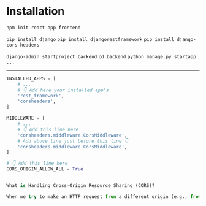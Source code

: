 # Installation

<!-- First -->
`npm init react-app frontend`

<!-- Second -->
`pip install django`
`pip install djangorestframework`
`pip install django-cors-headers`

<!-- Third -->
`django-admin startproject backend`
`cd backend`
`python manage.py startapp ...`

---

```python
INSTALLED_APPS = [
    # ...
    # 👇 Add here your installed app's
    'rest_framework',
    'corsheaders',
]

MIDDLEWARE = [
    # ...
    # 👇 Add this line here
    'corsheaders.middleware.CorsMiddleware',
    # Add above line just before this line 👇
    'corsheaders.middleware.CorsMiddleware',
]

# 👇 Add this line here
CORS_ORIGIN_ALLOW_ALL = True


What is Handling Cross-Origin Resource Sharing (CORS)?

When we try to make an HTTP request from a different origin (e.g., from the React app to the Django API), we may run into a CORS error. To fix this, we need to add the Django Cors Headers package to our Django project. This package will add the necessary headers to allow cross-origin requests.
```